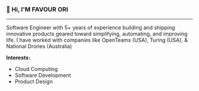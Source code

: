 <h3>👋 Hi, I'M FAVOUR ORI</h3>

<hr/>

Software Engineer with 5+ years of experience building and shipping innovative products geared toward simplifying, automating, and improving life. I have worked with companies like OpenTeams (USA), Turing (USA), & National Drones (Australia)

<b><p>Interests:</p></b>
<ul>
<li>Cloud Computing</li>
<li>Software Development </li>
<li>Product Design</li>
</ul>